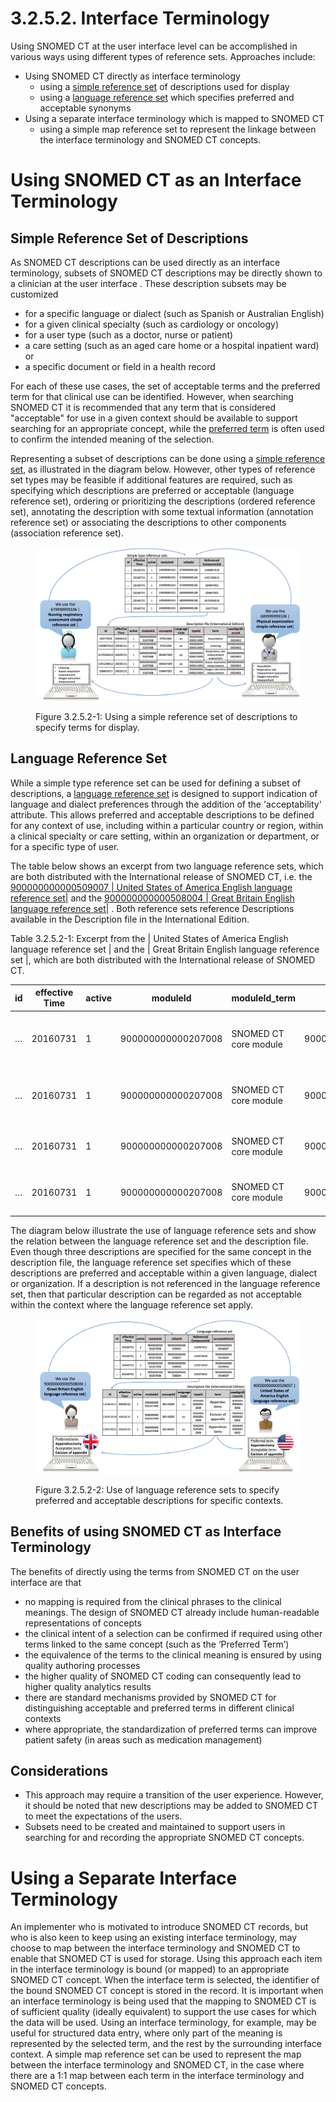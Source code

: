 # 3.2.5.2. Interface Terminology

Using SNOMED CT at the user interface level can be accomplished in various ways using different types of reference sets. Approaches include: 

  * Using SNOMED CT directly as interface terminology
    * using a [simple reference set](5.1-Simple-Reference-Set_35985677.html) of descriptions used for display
    * using a [language reference set](5.9.-Language-Reference-Set_35985689.html) which specifies preferred and acceptable synonyms
  * Using a separate interface terminology which is mapped to SNOMED CT
    * using a simple map reference set to represent the linkage between the interface terminology and SNOMED CT concepts. 

# Using SNOMED CT as an Interface Terminology

## Simple Reference Set of Descriptions

As SNOMED CT descriptions can be used directly as an interface terminology, subsets of SNOMED CT descriptions may be directly shown to a clinician at the user interface . These description subsets may be customized

  * for a specific language or dialect (such as Spanish or Australian English)
  * for a given clinical specialty (such as cardiology or oncology)
  * for a user type (such as a doctor, nurse or patient)
  * a care setting (such as an aged care home or a hospital inpatient ward) or
  * a specific document or field in a health record

For each of these use cases, the set of acceptable terms and the preferred term for that clinical use can be identified. However, when searching SNOMED CT it is recommended that any term that is considered "acceptable" for use in a given context should be available to support searching for an appropriate concept, while the [preferred term](https://confluence.ihtsdotools.org/display/DOCGLOSS/preferred+term "Glossary link: preferred term") is often used to confirm the intended meaning of the selection.

Representing a subset of descriptions can be done using a [simple reference set](5.1-Simple-Reference-Set_35985677.html), as illustrated in the diagram below. However, other types of reference set types may be feasible if additional features are required, such as specifying which descriptions are preferred or acceptable (language reference set), ordering or prioritizing the descriptions (ordered reference set), annotating the description with some textual information (annotation reference set) or associating the descriptions to other components (association reference set). 

<figure><img src="../../../images/162728335.png" alt="" title=""><figcaption><p>Figure 3.2.5.2-1: Using a simple reference set of descriptions to specify terms for display.</p></figcaption></figure>

  

## Language Reference Set

While a simple type reference set can be used for defining a subset of descriptions, a  [language reference set](5.9.-Language-Reference-Set_35985689.html) is designed to support indication of language and dialect preferences through the addition of the 'acceptability' attribute. This allows preferred and acceptable descriptions to be defined for any context of use, including within a particular country or region, within a clinical specialty or care setting, within an organization or department, or for a specific type of user. 

The table below shows an excerpt from two language reference sets, which are both distributed with the International release of SNOMED CT, i.e. the [ 900000000000509007 | United States of America English language reference set|](http://snomed.info/id/900000000000509007 "900000000000509007 | United States of America English language reference set |") and the [ 900000000000508004 | Great Britain English language reference set|](http://snomed.info/id/900000000000508004 "900000000000508004 | Great Britain English language reference set |") . Both reference sets reference Descriptions available in the Description file in the International Edition. 

Table 3.2.5.2-1: Excerpt from the | United States of America English language reference set | and the | Great Britain English language reference set |, which are both distributed with the International release of SNOMED CT.

  

id| effective Time| active| moduleId| moduleId_term| refsetId| refsetId_term| referencedComponentId| ReferencedComponentId_term| acceptabilityId| acceptabilityId_term  
---|---|---|---|---|---|---|---|---|---|---  
…| 20160731| 1| 900000000000207008|  SNOMED CT core module| 900000000000509007| United States of America English language reference set| 132967011| Appendectomy| 900000000000548007|  Preferred  
…| 20160731| 1| 900000000000207008|  SNOMED CT core module| 900000000000509007| United States of America English language reference set| 132972019| Excision of appendix| 900000000000549004| Acceptable  
…| 20160731| 1| 900000000000207008|  SNOMED CT core module| 900000000000508004| Great Britain English language reference set| 132972019| Excision of appendix| 900000000000549004| Acceptable  
…| 20160731| 1| 900000000000207008|  SNOMED CT core module| 900000000000508004| Great Britain English language reference set| 132973012| Appendicectomy| 900000000000548007|  Preferred  
  
The diagram below illustrate the use of language reference sets and show the relation between the language reference set and the description file. Even though three descriptions are specified for the same concept in the description file, the language reference set specifies which of these descriptions are preferred and acceptable within a given language, dialect or organization. If a description is not referenced in the language reference set, then that particular description can be regarded as not acceptable within the context where the language reference set apply. 

<figure><img src="../../../images/162728334.png" alt="" title=""><figcaption><p>Figure 3.2.5.2-2: Use of language reference sets to specify preferred and acceptable descriptions for specific contexts.</p></figcaption></figure>

## Benefits of using SNOMED CT as Interface Terminology

The benefits of directly using the terms from SNOMED CT on the user interface are that

  * no mapping is required from the clinical phrases to the clinical meanings. The design of SNOMED CT already include human-readable representations of concepts
  * the clinical intent of a selection can be confirmed if required using other terms linked to the same concept (such as the ‘Preferred Term’)
  * the equivalence of the terms to the clinical meaning is ensured by using quality authoring processes
  * the higher quality of SNOMED CT coding can consequently lead to higher quality analytics results
  * there are standard mechanisms provided by SNOMED CT for distinguishing acceptable and preferred terms in different clinical contexts
  * where appropriate, the standardization of preferred terms can improve patient safety (in areas such as medication management)

## Considerations

  * This approach may require a transition of the user experience. However, it should be noted that new descriptions may be added to SNOMED CT to meet the expectations of the users.
  * Subsets need to be created and maintained to support users in searching for and recording the appropriate SNOMED CT concepts.

# Using a Separate Interface Terminology

An implementer who is motivated to introduce SNOMED CT records, but who is also keen to keep using an existing interface terminology, may choose to map between the interface terminology and SNOMED CT to enable that SNOMED CT is used for storage. Using this approach each item in the interface terminology is bound (or mapped) to an appropriate SNOMED CT concept. When the interface term is selected, the identifier of the bound SNOMED CT concept is stored in the record. It is important when an interface terminology is being used that the mapping to SNOMED CT is of sufficient quality (ideally equivalent) to support the use cases for which the data will be used. Using an interface terminology, for example, may be useful for structured data entry, where only part of the meaning is represented by the selected term, and the rest by the surrounding interface context. A simple map reference set can be used to represent the map between the interface terminology and SNOMED CT, in the case where there are a 1:1 map between each term in the interface terminology and SNOMED CT concepts.
